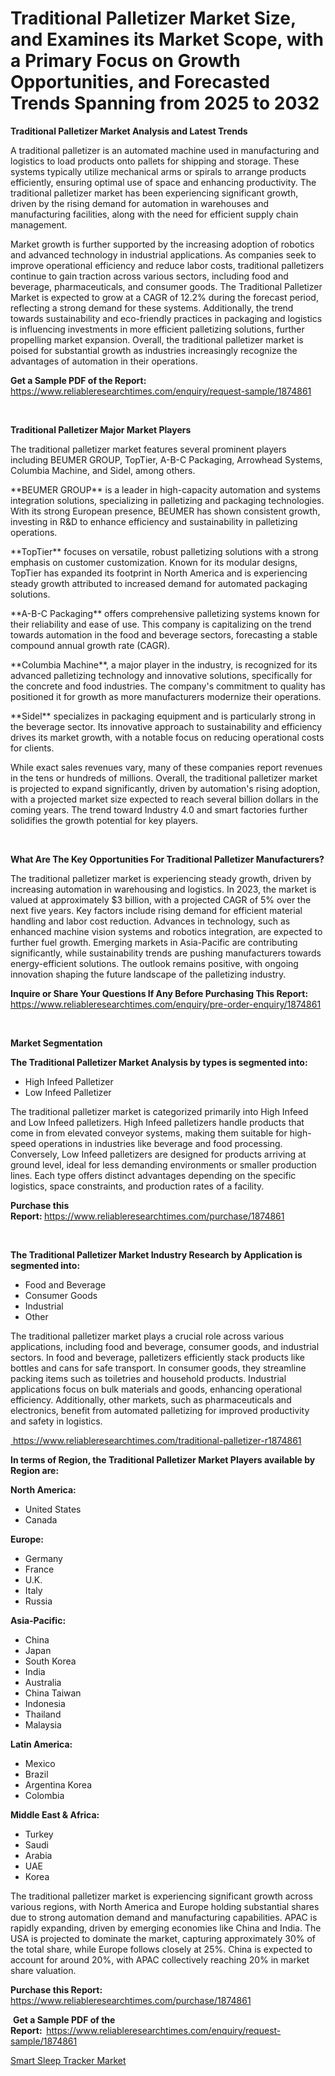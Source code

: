 <p><h1>Traditional Palletizer Market Size, and Examines its Market Scope, with a Primary Focus on Growth Opportunities, and Forecasted Trends Spanning from 2025 to 2032</h1></p><p><strong>Traditional Palletizer Market Analysis and Latest Trends</strong></p>
<p><p>A traditional palletizer is an automated machine used in manufacturing and logistics to load products onto pallets for shipping and storage. These systems typically utilize mechanical arms or spirals to arrange products efficiently, ensuring optimal use of space and enhancing productivity. The traditional palletizer market has been experiencing significant growth, driven by the rising demand for automation in warehouses and manufacturing facilities, along with the need for efficient supply chain management.</p><p>Market growth is further supported by the increasing adoption of robotics and advanced technology in industrial applications. As companies seek to improve operational efficiency and reduce labor costs, traditional palletizers continue to gain traction across various sectors, including food and beverage, pharmaceuticals, and consumer goods. The Traditional Palletizer Market is expected to grow at a CAGR of 12.2% during the forecast period, reflecting a strong demand for these systems. Additionally, the trend towards sustainability and eco-friendly practices in packaging and logistics is influencing investments in more efficient palletizing solutions, further propelling market expansion. Overall, the traditional palletizer market is poised for substantial growth as industries increasingly recognize the advantages of automation in their operations.</p></p>
<p><strong>Get a Sample PDF of the Report:&nbsp;</strong> <a href="https://www.reliableresearchtimes.com/enquiry/request-sample/1874861?utm_campaign=3313&utm_medium=2&utm_source=Github&utm_content=ia&utm_term=11042025&utm_id=traditional-palletizer">https://www.reliableresearchtimes.com/enquiry/request-sample/1874861</a></p>
<p>&nbsp;</p>
<p><strong>Traditional Palletizer Major Market Players</strong></p>
<p><p>The traditional palletizer market features several prominent players including BEUMER GROUP, TopTier, A-B-C Packaging, Arrowhead Systems, Columbia Machine, and Sidel, among others. </p><p>**BEUMER GROUP** is a leader in high-capacity automation and systems integration solutions, specializing in palletizing and packaging technologies. With its strong European presence, BEUMER has shown consistent growth, investing in R&D to enhance efficiency and sustainability in palletizing operations.</p><p>**TopTier** focuses on versatile, robust palletizing solutions with a strong emphasis on customer customization. Known for its modular designs, TopTier has expanded its footprint in North America and is experiencing steady growth attributed to increased demand for automated packaging solutions.</p><p>**A-B-C Packaging** offers comprehensive palletizing systems known for their reliability and ease of use. This company is capitalizing on the trend towards automation in the food and beverage sectors, forecasting a stable compound annual growth rate (CAGR).</p><p>**Columbia Machine**, a major player in the industry, is recognized for its advanced palletizing technology and innovative solutions, specifically for the concrete and food industries. The company's commitment to quality has positioned it for growth as more manufacturers modernize their operations.</p><p>**Sidel** specializes in packaging equipment and is particularly strong in the beverage sector. Its innovative approach to sustainability and efficiency drives its market growth, with a notable focus on reducing operational costs for clients.</p><p>While exact sales revenues vary, many of these companies report revenues in the tens or hundreds of millions. Overall, the traditional palletizer market is projected to expand significantly, driven by automation's rising adoption, with a projected market size expected to reach several billion dollars in the coming years. The trend toward Industry 4.0 and smart factories further solidifies the growth potential for key players.</p></p>
<p>&nbsp;</p>
<p><strong>What Are The Key Opportunities For Traditional Palletizer Manufacturers?</strong></p>
<p><p>The traditional palletizer market is experiencing steady growth, driven by increasing automation in warehousing and logistics. In 2023, the market is valued at approximately $3 billion, with a projected CAGR of 5% over the next five years. Key factors include rising demand for efficient material handling and labor cost reduction. Advances in technology, such as enhanced machine vision systems and robotics integration, are expected to further fuel growth. Emerging markets in Asia-Pacific are contributing significantly, while sustainability trends are pushing manufacturers towards energy-efficient solutions. The outlook remains positive, with ongoing innovation shaping the future landscape of the palletizing industry.</p></p>
<p><strong>Inquire or Share Your Questions If Any Before Purchasing This Report:</strong> <a href="https://www.reliableresearchtimes.com/enquiry/pre-order-enquiry/1874861?utm_campaign=3313&utm_medium=2&utm_source=Github&utm_content=ia&utm_term=11042025&utm_id=traditional-palletizer">https://www.reliableresearchtimes.com/enquiry/pre-order-enquiry/1874861</a></p>
<p>&nbsp;</p>
<p><strong>Market Segmentation</strong></p>
<p><strong>The Traditional Palletizer Market Analysis by types is segmented into:</strong></p>
<p><ul><li>High Infeed Palletizer</li><li>Low Infeed Palletizer</li></ul></p>
<p><p>The traditional palletizer market is categorized primarily into High Infeed and Low Infeed palletizers. High Infeed palletizers handle products that come in from elevated conveyor systems, making them suitable for high-speed operations in industries like beverage and food processing. Conversely, Low Infeed palletizers are designed for products arriving at ground level, ideal for less demanding environments or smaller production lines. Each type offers distinct advantages depending on the specific logistics, space constraints, and production rates of a facility.</p></p>
<p><strong>Purchase this Report:&nbsp;</strong><a href="https://www.reliableresearchtimes.com/purchase/1874861?utm_campaign=3313&utm_medium=2&utm_source=Github&utm_content=ia&utm_term=11042025&utm_id=traditional-palletizer">https://www.reliableresearchtimes.com/purchase/1874861</a></p>
<p>&nbsp;</p>
<p><strong>The Traditional Palletizer Market Industry Research by Application is segmented into:</strong></p>
<p><ul><li>Food and Beverage</li><li>Consumer Goods</li><li>Industrial</li><li>Other</li></ul></p>
<p><p>The traditional palletizer market plays a crucial role across various applications, including food and beverage, consumer goods, and industrial sectors. In food and beverage, palletizers efficiently stack products like bottles and cans for safe transport. In consumer goods, they streamline packing items such as toiletries and household products. Industrial applications focus on bulk materials and goods, enhancing operational efficiency. Additionally, other markets, such as pharmaceuticals and electronics, benefit from automated palletizing for improved productivity and safety in logistics.</p></p>
<p><a href="https://www.reliableresearchtimes.com/traditional-palletizer-r1874861?utm_campaign=3313&utm_medium=2&utm_source=Github&utm_content=ia&utm_term=11042025&utm_id=traditional-palletizer">&nbsp;https://www.reliableresearchtimes.com/traditional-palletizer-r1874861</a></p>
<p><strong>In terms of Region, the Traditional Palletizer Market Players available by Region are:</strong></p>
<p>
    <p> <strong> North America: </strong>
        <ul>
            <li>United States</li>
            <li>Canada</li>
        </ul>
        </p> 
    <p> <strong> Europe: </strong>
        <ul>
            <li>Germany</li>
            <li>France</li>
            <li>U.K.</li>
            <li>Italy</li>
            <li>Russia</li>
        </ul>
        </p> 
    <p> <strong> Asia-Pacific: </strong>
        <ul>
            <li>China</li>
            <li>Japan</li>
            <li>South Korea</li>
            <li>India</li>
            <li>Australia</li>
            <li>China Taiwan</li>
            <li>Indonesia</li>
            <li>Thailand</li>
            <li>Malaysia</li>
        </ul>
        </p> 
    <p> <strong> Latin America: </strong>
        <ul>
            <li>Mexico</li>
            <li>Brazil</li>
            <li>Argentina Korea</li>
            <li>Colombia</li>
        </ul>
        </p> 
    <p> <strong> Middle East & Africa: </strong>
        <ul>
            <li>Turkey</li>
            <li>Saudi</li>
            <li>Arabia</li>
            <li>UAE</li>
            <li>Korea</li>
        </ul>
    </p>
    </p>
<p><p>The traditional palletizer market is experiencing significant growth across various regions, with North America and Europe holding substantial shares due to strong automation demand and manufacturing capabilities. APAC is rapidly expanding, driven by emerging economies like China and India. The USA is projected to dominate the market, capturing approximately 30% of the total share, while Europe follows closely at 25%. China is expected to account for around 20%, with APAC collectively reaching 20% in market share valuation.</p></p>
<p><strong>Purchase this Report: </strong><a href="https://www.reliableresearchtimes.com/purchase/1874861?utm_campaign=3313&utm_medium=2&utm_source=Github&utm_content=ia&utm_term=11042025&utm_id=traditional-palletizer">https://www.reliableresearchtimes.com/purchase/1874861</a></p>
<p>&nbsp;<strong>Get a Sample PDF of the Report:&nbsp;&nbsp;</strong><a href="https://www.reliableresearchtimes.com/enquiry/request-sample/1874861?utm_campaign=3313&utm_medium=2&utm_source=Github&utm_content=ia&utm_term=11042025&utm_id=traditional-palletizer">https://www.reliableresearchtimes.com/enquiry/request-sample/1874861</a></p>
<p><strong></strong></p>
<p><p><a href="https://github.com/nwokechock6s/Market-Research-Report-List-1/blob/main/smart-sleep-tracker-market.md?utm_campaign=3313&utm_medium=2&utm_source=Github&utm_content=ia&utm_term=11042025&utm_id=traditional-palletizer">Smart Sleep Tracker Market</a></p></p>